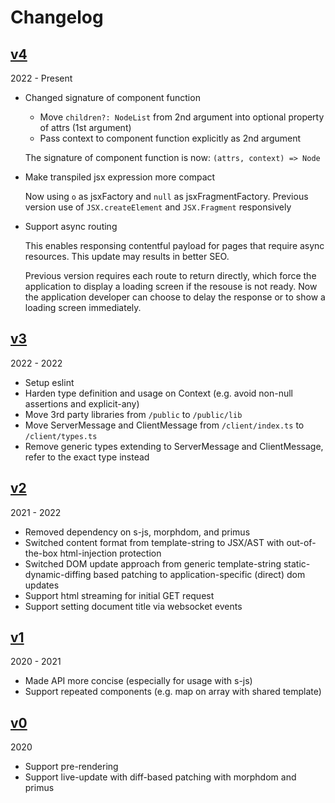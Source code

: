 # Changelog

## [v4](https://github.com/beenotung/ts-liveview/tree/v4)

2022 - Present

- Changed signature of component function

  - Move `children?: NodeList` from 2nd argument into optional property of attrs (1st argument)
  - Pass context to component function explicitly as 2nd argument

  The signature of component function is now: `(attrs, context) => Node`

- Make transpiled jsx expression more compact

  Now using `o` as jsxFactory and `null` as jsxFragmentFactory.
  Previous version use of `JSX.createElement` and `JSX.Fragment` responsively

- Support async routing

  This enables responsing contentful payload for pages that require async resources.
  This update may results in better SEO.

  Previous version requires each route to return directly, which force the application to display a loading screen if the resouse is not ready.
  Now the application developer can choose to delay the response or to show a loading screen immediately.

## [v3](https://github.com/beenotung/ts-liveview/tree/v3)

2022 - 2022

- Setup eslint
- Harden type definition and usage on Context (e.g. avoid non-null assertions and explicit-any)
- Move 3rd party libraries from `/public` to `/public/lib`
- Move ServerMessage and ClientMessage from `/client/index.ts` to `/client/types.ts`
- Remove generic types extending to ServerMessage and ClientMessage, refer to the exact type instead

## [v2](https://github.com/beenotung/ts-liveview/tree/v2)

2021 - 2022

- Removed dependency on s-js, morphdom, and primus
- Switched content format from template-string to JSX/AST with out-of-the-box html-injection protection
- Switched DOM update approach from generic template-string static-dynamic-diffing based patching to application-specific (direct) dom updates
- Support html streaming for initial GET request
- Support setting document title via websocket events

## [v1](https://github.com/beenotung/ts-liveview/tree/v1)

2020 - 2021

- Made API more concise (especially for usage with s-js)
- Support repeated components (e.g. map on array with shared template)

## [v0](https://github.com/beenotung/ts-liveview/tree/v0)

2020

- Support pre-rendering
- Support live-update with diff-based patching with morphdom and primus
